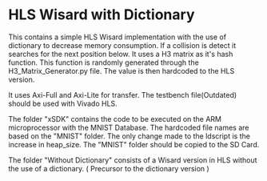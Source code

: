 # HLS Wisard with Dictionary

This contains a simple HLS Wisard implementation with the use of dictionary to decrease memory consumption.
If a collision is detect it searches for the next position below. 
It uses a H3 matrix as it's hash function. This function is randomly generated through the H3_Matrix_Generator.py file. The value is then hardcoded to the HLS version.

It uses Axi-Full and Axi-Lite for transfer. The testbench file(Outdated) should be used with Vivado HLS.

The folder "xSDK" contains the code to be executed on the ARM microprocessor with the MNIST Database. The hardcoded file names are based on the "MNIST" folder.
The only change made to the ldscript is the increase in heap_size.
The "MNIST" folder should be copied to the SD Card.

The folder "Without Dictionary" consists of a Wisard version in HLS without the use of a dictionary. ( Precursor to the dictionary version )



